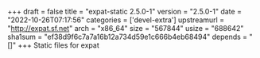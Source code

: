 +++
draft = false
title = "expat-static 2.5.0-1"
version = "2.5.0-1"
date = "2022-10-26T07:17:56"
categories = ['devel-extra']
upstreamurl = "http://expat.sf.net"
arch = "x86_64"
size = "567844"
usize = "688642"
sha1sum = "ef38d9f6c7a7a16b12a734d59e1c666b4eb68494"
depends = "[]"
+++
Static files for expat